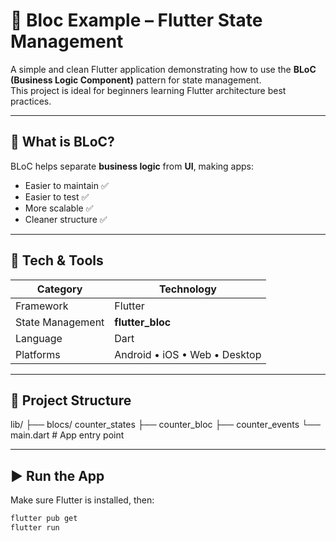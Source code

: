 # 🚀 Bloc Example – Flutter State Management

A simple and clean Flutter application demonstrating how to use the **BLoC (Business Logic Component)** pattern for state management.  
This project is ideal for beginners learning Flutter architecture best practices.

---

## 📌 What is BLoC?

BLoC helps separate **business logic** from **UI**, making apps:

- Easier to maintain ✅
- Easier to test ✅
- More scalable ✅
- Cleaner structure ✅

---

## 🧱 Tech & Tools

| Category | Technology |
|---------|------------|
| Framework | Flutter |
| State Management | **flutter_bloc** |
| Language | Dart |
| Platforms | Android • iOS • Web • Desktop |

---

## 📂 Project Structure

lib/
├── blocs/ counter_states
├── counter_bloc
├── counter_events
└── main.dart # App entry point


---

## ▶️ Run the App

Make sure Flutter is installed, then:

```bash
flutter pub get
flutter run
